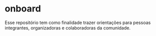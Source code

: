 # onboard
Esse repositório tem como finalidade trazer orientações para pessoas integrantes, organizadoras e colaboradoras da comunidade.
